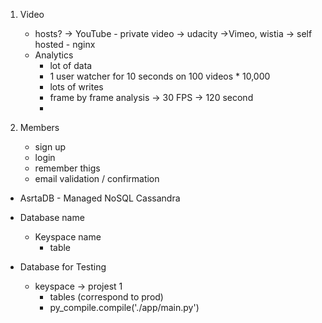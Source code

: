 1. Video
    - hosts? -> YouTube - private video -> udacity
             ->Vimeo, wistia
             -> self hosted - nginx
    - Analytics
        - lot of data
        - 1 user watcher for 10 seconds on 100 videos  * 10,000
        - lots of writes
        - frame by frame analysis -> 30 FPS -> 120 second
        - 

2. Members
    - sign up
    - login
    - remember thigs
    - email validation / confirmation

- AsrtaDB - Managed NoSQL Cassandra
- Database name
  - Keyspace name
    - table
    
- Database for Testing
  - keyspace -> projest 1
    - tables (correspond to prod)
    - py_compile.compile('./app/main.py') 
